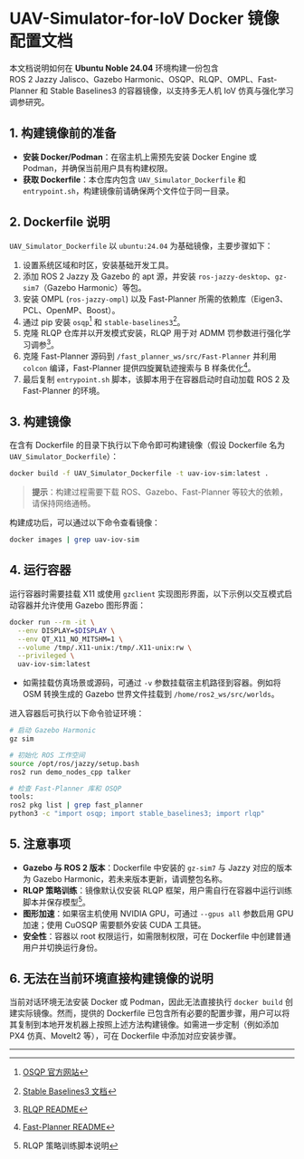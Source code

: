 # UAV-Simulator-for-IoV Docker 镜像配置文档

本文档说明如何在 **Ubuntu Noble 24.04** 环境构建一份包含 ROS 2 Jazzy Jalisco、Gazebo Harmonic、OSQP、RLQP、OMPL、Fast-Planner 和 Stable Baselines3 的容器镜像，以支持多无人机 IoV 仿真与强化学习调参研究。

## 1. 构建镜像前的准备

* **安装 Docker/Podman**：在宿主机上需预先安装 Docker Engine 或 Podman，并确保当前用户具有构建权限。
* **获取 Dockerfile**：本仓库内包含 `UAV_Simulator_Dockerfile` 和 `entrypoint.sh`，构建镜像前请确保两个文件位于同一目录。

## 2. Dockerfile 说明

`UAV_Simulator_Dockerfile` 以 `ubuntu:24.04` 为基础镜像，主要步骤如下：

1. 设置系统区域和时区，安装基础开发工具。
2. 添加 ROS 2 Jazzy 及 Gazebo 的 apt 源，并安装 `ros-jazzy-desktop`、`gz-sim7`（Gazebo Harmonic）等包。
3. 安装 OMPL (`ros-jazzy-ompl`) 以及 Fast-Planner 所需的依赖库（Eigen3、PCL、OpenMP、Boost）。
4. 通过 pip 安装 `osqp`[^1] 和 `stable-baselines3`[^2]。
5. 克隆 RLQP 仓库并以开发模式安装，RLQP 用于对 ADMM 罚参数进行强化学习调参[^3]。
6. 克隆 Fast-Planner 源码到 `/fast_planner_ws/src/Fast-Planner` 并利用 `colcon` 编译，Fast-Planner 提供四旋翼轨迹搜索与 B 样条优化[^4]。
7. 最后复制 `entrypoint.sh` 脚本，该脚本用于在容器启动时自动加载 ROS 2 及 Fast-Planner 的环境。

## 3. 构建镜像

在含有 Dockerfile 的目录下执行以下命令即可构建镜像（假设 Dockerfile 名为 `UAV_Simulator_Dockerfile`）：

```bash
docker build -f UAV_Simulator_Dockerfile -t uav-iov-sim:latest .
```

> **提示**：构建过程需要下载 ROS、Gazebo、Fast-Planner 等较大的依赖，请保持网络通畅。

构建成功后，可以通过以下命令查看镜像：

```bash
docker images | grep uav-iov-sim
```

## 4. 运行容器

运行容器时需要挂载 X11 或使用 `gzclient` 实现图形界面，以下示例以交互模式启动容器并允许使用 Gazebo 图形界面：

```bash
docker run --rm -it \
  --env DISPLAY=$DISPLAY \
  --env QT_X11_NO_MITSHM=1 \
  --volume /tmp/.X11-unix:/tmp/.X11-unix:rw \
  --privileged \
  uav-iov-sim:latest
```

* 如需挂载仿真场景或源码，可通过 `-v` 参数挂载宿主机路径到容器。例如将 OSM 转换生成的 Gazebo 世界文件挂载到 `/home/ros2_ws/src/worlds`。

进入容器后可执行以下命令验证环境：

```bash
# 启动 Gazebo Harmonic
gz sim

# 初始化 ROS 工作空间
source /opt/ros/jazzy/setup.bash
ros2 run demo_nodes_cpp talker

# 检查 Fast-Planner 库和 OSQP
tools:
ros2 pkg list | grep fast_planner
python3 -c "import osqp; import stable_baselines3; import rlqp"
```

## 5. 注意事项

* **Gazebo 与 ROS 2 版本**：Dockerfile 中安装的 `gz-sim7` 与 Jazzy 对应的版本为 Gazebo Harmonic，若未来版本更新，请调整包名称。
* **RLQP 策略训练**：镜像默认仅安装 RLQP 框架，用户需自行在容器中运行训练脚本并保存模型[^5]。
* **图形加速**：如果宿主机使用 NVIDIA GPU，可通过 `--gpus all` 参数启用 GPU 加速；使用 CuOSQP 需要额外安装 CUDA 工具链。
* **安全性**：容器以 root 权限运行，如需限制权限，可在 Dockerfile 中创建普通用户并切换运行身份。

## 6. 无法在当前环境直接构建镜像的说明

当前对话环境无法安装 Docker 或 Podman，因此无法直接执行 `docker build` 创建实际镜像。然而，提供的 Dockerfile 已包含所有必要的配置步骤，用户可以将其复制到本地开发机器上按照上述方法构建镜像。如需进一步定制（例如添加 PX4 仿真、MoveIt2 等），可在 Dockerfile 中添加对应安装步骤。

---

[^1]: [OSQP 官方网站](https://osqp.org/)

[^2]: [Stable Baselines3 文档](https://stable-baselines3.readthedocs.io/en/master/)

[^3]: [RLQP README](https://raw.githubusercontent.com/BerkeleyAutomation/rlqp/master/README.md)

[^4]: [Fast-Planner README](https://raw.githubusercontent.com/HKUST-Aerial-Robotics/Fast-Planner/master/README.md)

[^5]: RLQP 策略训练脚本说明
